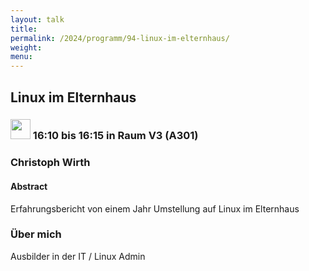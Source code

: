 ```yaml
---
layout: talk
title:
permalink: /2024/programm/94-linux-im-elternhaus/
weight:
menu:
---
```

## Linux im Elternhaus

### <img height = "32" src="../../../images/lightning.svg"> 16:10 bis 16:15 in Raum V3 (A301)

### Christoph Wirth

#### Abstract

Erfahrungsbericht von einem Jahr Umstellung auf Linux im Elternhaus

### Über mich

Ausbilder in der IT / Linux Admin


